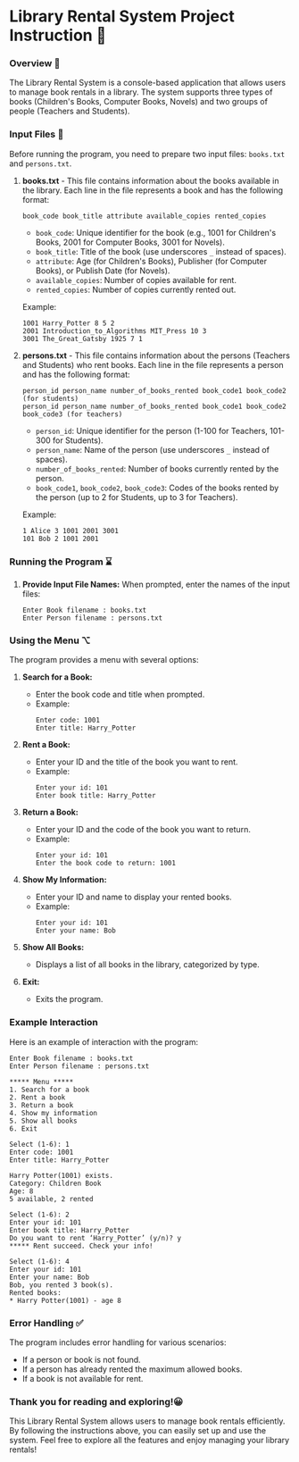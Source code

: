# Library Rental System Project Instruction 📙


### Overview 📖

The Library Rental System is a console-based application that allows users to manage book rentals in a library. The system supports three types of books (Children's Books, Computer Books, Novels) and two groups of people (Teachers and Students).

### Input Files 📁

Before running the program, you need to prepare two input files: `books.txt` and `persons.txt`.

1. **books.txt** - This file contains information about the books available in the library. Each line in the file represents a book and has the following format:
   ```
   book_code book_title attribute available_copies rented_copies
   ```
   - `book_code`: Unique identifier for the book (e.g., 1001 for Children's Books, 2001 for Computer Books, 3001 for Novels).
   - `book_title`: Title of the book (use underscores `_` instead of spaces).
   - `attribute`: Age (for Children's Books), Publisher (for Computer Books), or Publish Date (for Novels).
   - `available_copies`: Number of copies available for rent.
   - `rented_copies`: Number of copies currently rented out.

   Example:
   ```
   1001 Harry_Potter 8 5 2
   2001 Introduction_to_Algorithms MIT_Press 10 3
   3001 The_Great_Gatsby 1925 7 1
   ```

2. **persons.txt** - This file contains information about the persons (Teachers and Students) who rent books. Each line in the file represents a person and has the following format:
   ```
   person_id person_name number_of_books_rented book_code1 book_code2 (for students)
   person_id person_name number_of_books_rented book_code1 book_code2 book_code3 (for teachers)
   ```
   - `person_id`: Unique identifier for the person (1-100 for Teachers, 101-300 for Students).
   - `person_name`: Name of the person (use underscores `_` instead of spaces).
   - `number_of_books_rented`: Number of books currently rented by the person.
   - `book_code1`, `book_code2`, `book_code3`: Codes of the books rented by the person (up to 2 for Students, up to 3 for Teachers).

   Example:
   ```
   1 Alice 3 1001 2001 3001
   101 Bob 2 1001 2001
   ```

### Running the Program ⌛️

1. **Provide Input File Names:**
   When prompted, enter the names of the input files:
   ```
   Enter Book filename : books.txt
   Enter Person filename : persons.txt
   ```

### Using the Menu ⌥

The program provides a menu with several options:

1. **Search for a Book:**
   - Enter the book code and title when prompted.
   - Example:
     ```
     Enter code: 1001
     Enter title: Harry_Potter
     ```

2. **Rent a Book:**
   - Enter your ID and the title of the book you want to rent.
   - Example:
     ```
     Enter your id: 101
     Enter book title: Harry_Potter
     ```

3. **Return a Book:**
   - Enter your ID and the code of the book you want to return.
   - Example:
     ```
     Enter your id: 101
     Enter the book code to return: 1001
     ```

4. **Show My Information:**
   - Enter your ID and name to display your rented books.
   - Example:
     ```
     Enter your id: 101
     Enter your name: Bob
     ```

5. **Show All Books:**
   - Displays a list of all books in the library, categorized by type.

6. **Exit:**
   - Exits the program.

### Example Interaction

Here is an example of interaction with the program:

```
Enter Book filename : books.txt
Enter Person filename : persons.txt

***** Menu *****
1. Search for a book
2. Rent a book
3. Return a book
4. Show my information
5. Show all books
6. Exit

Select (1-6): 1
Enter code: 1001
Enter title: Harry_Potter

Harry Potter(1001) exists.
Category: Children Book 
Age: 8
5 available, 2 rented

Select (1-6): 2
Enter your id: 101
Enter book title: Harry_Potter
Do you want to rent ‘Harry_Potter’ (y/n)? y
***** Rent succeed. Check your info!

Select (1-6): 4
Enter your id: 101
Enter your name: Bob
Bob, you rented 3 book(s).
Rented books:
* Harry Potter(1001) - age 8
```

### Error Handling ✅

The program includes error handling for various scenarios:
- If a person or book is not found.
- If a person has already rented the maximum allowed books.
- If a book is not available for rent.

### Thank you for reading and exploring!😀

This Library Rental System allows users to manage book rentals efficiently. By following the instructions above, you can easily set up and use the system. Feel free to explore all the features and enjoy managing your library rentals!

